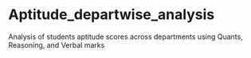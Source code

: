 # Aptitude_departwise_analysis
Analysis of students aptitude scores across departments using Quants, Reasoning, and Verbal marks
